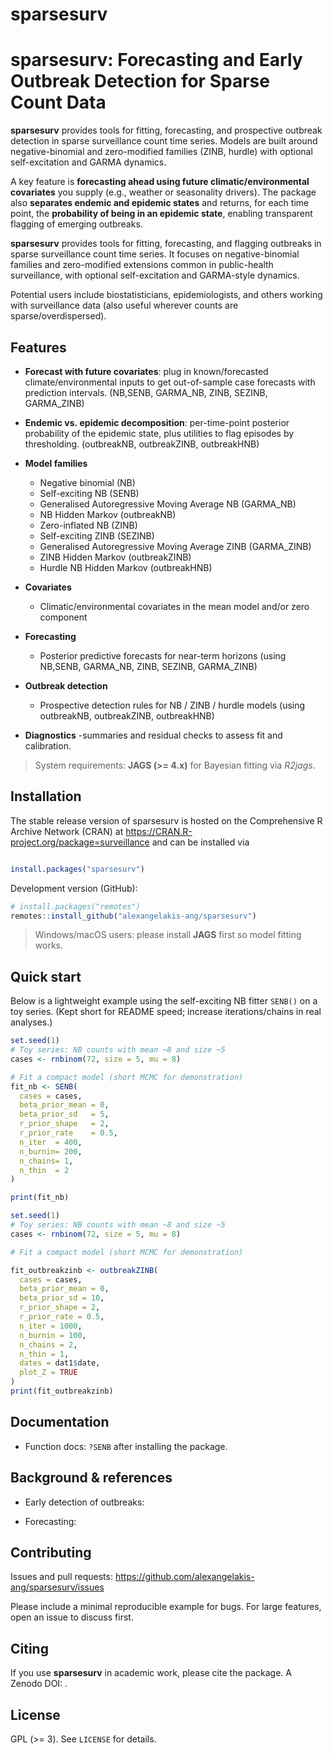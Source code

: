sparsesurv
================

# sparsesurv: Forecasting and Early Outbreak Detection for Sparse Count Data

**sparsesurv** provides tools for fitting, forecasting, and prospective
outbreak detection in sparse surveillance count time series. Models are
built around negative-binomial and zero-modified families (ZINB, hurdle)
with optional self-excitation and GARMA dynamics.

A key feature is **forecasting ahead using future climatic/environmental
covariates** you supply (e.g., weather or seasonality drivers). The
package also **separates endemic and epidemic states** and returns, for
each time point, the **probability of being in an epidemic state**,
enabling transparent flagging of emerging outbreaks.

**sparsesurv** provides tools for fitting, forecasting, and flagging
outbreaks in sparse surveillance count time series. It focuses on
negative-binomial families and zero-modified extensions common in
public-health surveillance, with optional self-excitation and
GARMA-style dynamics.

Potential users include biostatisticians, epidemiologists, and others
working with surveillance data (also useful wherever counts are
sparse/overdispersed).

## Features

- **Forecast with future covariates**: plug in known/forecasted
  climate/environmental inputs to get out-of-sample case forecasts with
  prediction intervals. (NB,SENB, GARMA_NB, ZINB, SEZINB, GARMA_ZINB)

- **Endemic vs. epidemic decomposition**: per-time-point posterior
  probability of the epidemic state, plus utilities to flag episodes by
  thresholding. (outbreakNB, outbreakZINB, outbreakHNB)

- **Model families**

  - Negative binomial (NB)
  - Self-exciting NB (SENB)
  - Generalised Autoregressive Moving Average NB (GARMA_NB)
  - NB Hidden Markov (outbreakNB)
  - Zero-inflated NB (ZINB)
  - Self-exciting ZINB (SEZINB)
  - Generalised Autoregressive Moving Average ZINB (GARMA_ZINB)
  - ZINB Hidden Markov (outbreakZINB)
  - Hurdle NB Hidden Markov (outbreakHNB)

- **Covariates**

  - Climatic/environmental covariates in the mean model and/or zero
    component

- **Forecasting**

  - Posterior predictive forecasts for near-term horizons (using
    NB,SENB, GARMA_NB, ZINB, SEZINB, GARMA_ZINB)

- **Outbreak detection**

  - Prospective detection rules for NB / ZINB / hurdle models (using
    outbreakNB, outbreakZINB, outbreakHNB)

- **Diagnostics** -summaries and residual checks to assess fit and
  calibration.

> System requirements: **JAGS (\>= 4.x)** for Bayesian fitting via
> *R2jags*.

## Installation

The stable release version of sparsesurv is hosted on the Comprehensive
R Archive Network (CRAN) at
<https://CRAN.R-project.org/package=surveillance> and can be installed
via

``` r

install.packages("sparsesurv")
```

Development version (GitHub):

``` r
# install.packages("remotes")
remotes::install_github("alexangelakis-ang/sparsesurv")
```

> Windows/macOS users: please install **JAGS** first so model fitting
> works.

## Quick start

Below is a lightweight example using the self-exciting NB fitter
`SENB()` on a toy series. (Kept short for README speed; increase
iterations/chains in real analyses.)

``` r
set.seed(1)
# Toy series: NB counts with mean ~8 and size ~5
cases <- rnbinom(72, size = 5, mu = 8)

# Fit a compact model (short MCMC for demonstration)
fit_nb <- SENB(
  cases = cases,
  beta_prior_mean = 0,
  beta_prior_sd   = 5,
  r_prior_shape   = 2,
  r_prior_rate    = 0.5,
  n_iter  = 400,
  n_burnin= 200,
  n_chains= 1,
  n_thin  = 2
)

print(fit_nb)
```

``` r
set.seed(1)
# Toy series: NB counts with mean ~8 and size ~5
cases <- rnbinom(72, size = 5, mu = 8)

# Fit a compact model (short MCMC for demonstration)

fit_outbreakzinb <- outbreakZINB(
  cases = cases,
  beta_prior_mean = 0,
  beta_prior_sd = 10,
  r_prior_shape = 2,
  r_prior_rate = 0.5,
  n_iter = 1000,
  n_burnin = 100,
  n_chains = 2,
  n_thin = 1,
  dates = dat1$date,
  plot_Z = TRUE
)
print(fit_outbreakzinb)
```

## Documentation

- Function docs: `?SENB` after installing the package.

## Background & references

- Early detection of outbreaks:

- Forecasting:

## Contributing

Issues and pull requests:
<https://github.com/alexangelakis-ang/sparsesurv/issues>

Please include a minimal reproducible example for bugs. For large
features, open an issue to discuss first.

## Citing

If you use **sparsesurv** in academic work, please cite the package. A
Zenodo DOI: .

## License

GPL (\>= 3). See `LICENSE` for details.
